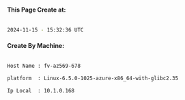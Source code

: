 
   
#### This Page Create at:

```bash

2024-11-15 - 15:32:36 UTC

```

#### Create By Machine:

```bash

Host Name : fv-az569-678

platform  : Linux-6.5.0-1025-azure-x86_64-with-glibc2.35

Ip Local  : 10.1.0.168

```


